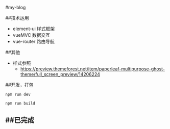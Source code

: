 #my-blog

##技术运用
- element-ui    样式框架
- vueMVC        数据交互
- vue-router    路由导航

##其他
- 样式参照
    - https://preview.themeforest.net/item/paperleaf-multipurpose-ghost-theme/full_screen_preview/14206224

##开发，打包
```shell
npm run dev

npm run build
```

##已完成
- 
    